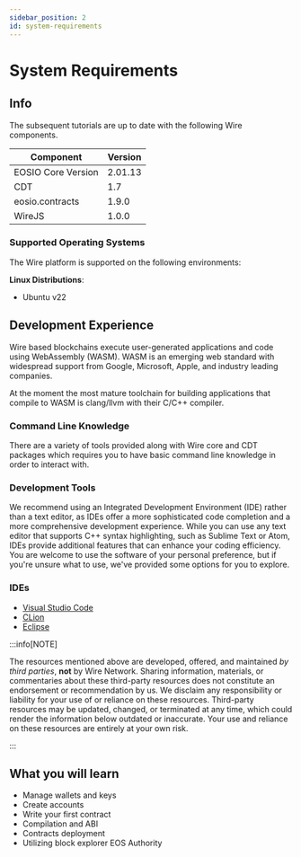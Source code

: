 ```yaml
---
sidebar_position: 2
id: system-requirements
---
```


# System Requirements

## Info

The subsequent tutorials are up to date with the following Wire components.

| Component          | Version |
| ------------------ | ------- |
| EOSIO Core Version | 2.01.13 |
| CDT                | 1.7     |
| eosio.contracts    | 1.9.0   |
| WireJS             | 1.0.0   |

### Supported Operating Systems

The Wire platform is supported on the following environments:

**Linux Distributions**:

- Ubuntu v22

## Development Experience

Wire based blockchains execute user-generated applications and code using WebAssembly (WASM). WASM is an emerging web standard with widespread support from Google, Microsoft, Apple, and industry leading companies.

At the moment the most mature toolchain for building applications that compile to WASM is clang/llvm with their C/C++ compiler.

### Command Line Knowledge

There are a variety of tools provided along with Wire core and CDT packages which requires you to have basic command line knowledge in order to interact with.

### Development Tools

We recommend using an Integrated Development Environment (IDE) rather than a text editor, as IDEs offer a more sophisticated code completion and a more comprehensive development experience. While you can use any text editor that supports C++ syntax highlighting, such as Sublime Text or Atom, IDEs provide additional features that can enhance your coding efficiency. You are welcome to use the software of your personal preference, but if you're unsure what to use, we've provided some options for you to explore.

### IDEs

- [Visual Studio Code](https://code.visualstudio.com/)
- [CLion](https://www.jetbrains.com/clion/)
- [Eclipse](https://eclipseide.org/)

:::info[NOTE]

The resources mentioned above are developed, offered, and maintained _by third parties_, **not** by Wire Network. Sharing information, materials, or commentaries about these third-party resources does not constitute an endorsement or recommendation by us. We disclaim any responsibility or liability for your use of or reliance on these resources. Third-party resources may be updated, changed, or terminated at any time, which could render the information below outdated or inaccurate. Your use and reliance on these resources are entirely at your own risk.

:::

## What you will learn

- Manage wallets and keys
- Create accounts
- Write your first contract
- Compilation and ABI
- Contracts deployment
- Utilizing block explorer EOS Authority
